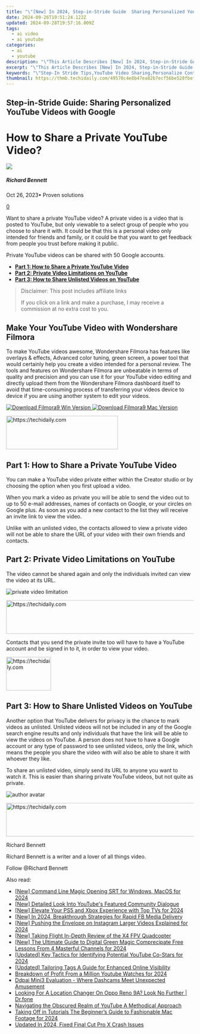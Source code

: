 ```yaml
---
title: "\"[New] In 2024, Step-in-Stride Guide  Sharing Personalized YouTube Videos with Google\""
date: 2024-09-26T19:51:24.122Z
updated: 2024-09-28T19:57:16.009Z
tags:
  - ai video
  - ai youtube
categories:
  - ai
  - youtube
description: "\"This Article Describes [New] In 2024, Step-in-Stride Guide: Sharing Personalized YouTube Videos with Google\""
excerpt: "\"This Article Describes [New] In 2024, Step-in-Stride Guide: Sharing Personalized YouTube Videos with Google\""
keywords: "\"Step-In Stride Tips,YouTube Video Sharing,Personalize Content Google,Share YouTube Vids Securely,Google Integration Guide,Custom YouTube Videos,Seamless Video Transfer\""
thumbnail: https://thmb.techidaily.com/49570c4e8b47ea82b7ecf56be528fbefc2ec46d8620a3399012917fa562508d1.jpg
---
```


## Step-in-Stride Guide: Sharing Personalized YouTube Videos with Google

# How to Share a Private YouTube Video?

![](https://images.wondershare.com/filmora/article-images/richard-bennett.jpg)

##### Richard Bennett

 Oct 26, 2023• Proven solutions

[0](#commentsBoxSeoTemplate)

Want to share a private YouTube video? A private video is a video that is posted to YouTube, but only viewable to a select group of people who you choose to share it with. It could be that this is a personal video only intended for friends and family, or it could be that you want to get feedback from people you trust before making it public.

Private YouTube videos can be shared with 50 Google accounts.

* [**Part 1: How to Share a Private YouTube Video**](#share)
* [**Part 2: Private Video Limitations on YouTube**](#limits)
* [**Part 3: How to Share Unlisted Videos on YouTube**](#unlisted)

>  Disclaimer: This post includes affiliate links
>
>  If you click on a link and make a purchase, I may receive a commission at no extra cost to you.
>

## Make Your YouTube Video with Wondershare Filmora

To make YouTube videos awesome, Wondershare Filmora has features like overlays & effects, Advanced color tuning, green screen, a power tool that would certainly help you create a video intended for a personal review. The tools and features on Wondershare Filmora are unbeatable in terms of quality and precision and you can use it for your YouTube video editing and directly upload them from the Wondershare Filmora dashboard itself to avoid that time-consuming process of transferring your videos device to device if you are using another system to edit your videos.

[![Download Filmora9 Win Version](https://images.wondershare.com/filmora/guide/download-btn-win.jpg) ](https://tools.techidaily.com/wondershare/filmora/download/) [![Download Filmora9 Mac Version](https://images.wondershare.com/filmora/guide/download-btn-mac.jpg) ](https://tools.techidaily.com/wondershare/filmora/download/)

<!-- affiliate ads begin -->
<a href="https://aligracehair.sjv.io/c/5597632/2012415/19272" target="_top" id="2012415">
  <img src="//a.impactradius-go.com/display-ad/19272-2012415" border="0" alt="https://techidaily.com" width="300" height="90"/>
</a>
<img height="0" width="0" src="https://aligracehair.sjv.io/i/5597632/2012415/19272" style="position:absolute;visibility:hidden;" border="0" />
<!-- affiliate ads end -->

## **Part 1: How to Share a Private YouTube Video**

You can make a YouTube video private either within the Creator studio or by choosing the option when you first upload a video.

When you mark a video as private you will be able to send the video out to up to 50 e-mail addresses, names of contacts on Google, or your circles on Google plus. As soon as you add a new contact to the list they will receive an invite link to view the video.

Unlike with an unlisted video, the contacts allowed to view a private video will not be able to share the URL of your video with their own friends and contacts.

## **Part 2: Private Video Limitations on YouTube**

The video cannot be shared again and only the individuals invited can view the video at its URL.

 ![private video limitation](https://images.wondershare.com/filmora/article-images/private-video-limitation.gif)

<!-- affiliate ads begin -->
<a href="https://aligracehair.sjv.io/c/5597632/1896510/19272" target="_top" id="1896510">
  <img src="//a.impactradius-go.com/display-ad/19272-1896510" border="0" alt="https://techidaily.com" width="728" height="90"/>
</a>
<img height="0" width="0" src="https://aligracehair.sjv.io/i/5597632/1896510/19272" style="position:absolute;visibility:hidden;" border="0" />
<!-- affiliate ads end -->

 Contacts that you send the private invite too will have to have a YouTube account and be signed in to it, in order to view your video.

<!-- affiliate ads begin -->
<a href="https://aligracehair.sjv.io/c/5597632/2135350/19272" target="_top" id="2135350">
  <img src="//a.impactradius-go.com/display-ad/19272-2135350" border="0" alt="https://techidaily.com" width="120" height="90"/>
</a>
<img height="0" width="0" src="https://aligracehair.sjv.io/i/5597632/2135350/19272" style="position:absolute;visibility:hidden;" border="0" />
<!-- affiliate ads end -->

## **Part 3: How to Share Unlisted Videos on YouTube**

Another option that YouTube delivers for privacy is the chance to mark videos as unlisted. Unlisted videos will not be included in any of the Google search engine results and only individuals that have the link will be able to view the videos on YouTube. A person does not have to have a Google account or any type of password to see unlisted videos, only the link, which means the people you share the video with will also be able to share it with whoever they like.

To share an unlisted video, simply send its URL to anyone you want to watch it. This is easier than sharing private YouTube videos, but not quite as private.

![author avatar](https://images.wondershare.com/filmora/article-images/richard-bennett.jpg)

<!-- affiliate ads begin -->
<a href="https://aligracehair.sjv.io/c/5597632/1918703/19272" target="_top" id="1918703">
  <img src="//a.impactradius-go.com/display-ad/19272-1918703" border="0" alt="https://techidaily.com" width="728" height="90"/>
</a>
<img height="0" width="0" src="https://aligracehair.sjv.io/i/5597632/1918703/19272" style="position:absolute;visibility:hidden;" border="0" />
<!-- affiliate ads end -->

Richard Bennett

Richard Bennett is a writer and a lover of all things video.

Follow @Richard Bennett

<ins class="adsbygoogle"
     style="display:block"
     data-ad-format="autorelaxed"
     data-ad-client="ca-pub-7571918770474297"
     data-ad-slot="1223367746"></ins>

<ins class="adsbygoogle"
     style="display:block"
     data-ad-client="ca-pub-7571918770474297"
     data-ad-slot="8358498916"
     data-ad-format="auto"
     data-full-width-responsive="true"></ins>

<span class="atpl-alsoreadstyle">Also read:</span>
<div><ul>
<li><a href="https://fox-friendly.techidaily.com/new-command-line-magic-opening-srt-for-windows-macos-for-2024/"><u>[New] Command Line Magic Opening SRT for Windows, MacOS for 2024</u></a></li>
<li><a href="https://youtube-blog.techidaily.com/etailed-look-into-youtubes-featured-community-dialogue/"><u>[New] Detailed Look Into YouTube's Featured Community Dialogue</u></a></li>
<li><a href="https://fox-hovers.techidaily.com/new-elevate-your-ps5-and-xbox-experience-with-top-tvs-for-2024/"><u>[New] Elevate Your PS5 and Xbox Experience with Top TVs for 2024</u></a></li>
<li><a href="https://fox-glue.techidaily.com/new-in-2024-breakthrough-strategies-for-rapid-fb-media-delivery/"><u>[New] In 2024, Breakthrough Strategies for Rapid FB Media Delivery</u></a></li>
<li><a href="https://instagram-video-recordings.techidaily.com/new-pushing-the-envelope-on-instagram-larger-videos-explained-for-2024/"><u>[New] Pushing the Envelope on Instagram Larger Videos Explained for 2024</u></a></li>
<li><a href="https://some-approaches.techidaily.com/new-taking-flight-in-depth-review-of-the-x4-fpv-quadcopter/"><u>[New] Taking Flight In-Depth Review of the X4 FPV Quadcopter</u></a></li>
<li><a href="https://youtube-blog.techidaily.com/he-ultimate-guide-to-digital-green-magic-comprecipate-free-lessons-from-4-masterful-channels-for-2024/"><u>[New] The Ultimate Guide to Digital Green Magic Comprecipate Free Lessons From 4 Masterful Channels for 2024</u></a></li>
<li><a href="https://youtube-webster.techidaily.com/ed-key-tactics-for-identifying-potential-youtube-co-stars-for-2024/"><u>[Updated] Key Tactics for Identifying Potential YouTube Co-Stars for 2024</u></a></li>
<li><a href="https://youtube-blog.techidaily.com/ed-tailoring-tags-a-guide-for-enhanced-online-visibility/"><u>[Updated] Tailoring Tags A Guide for Enhanced Online Visibility</u></a></li>
<li><a href="https://youtube-blog.techidaily.com/down-of-profit-from-a-million-youtube-watches-for-2024/"><u>Breakdown of Profit From a Million Youtube Watches for 2024</u></a></li>
<li><a href="https://buynow-marvelous.techidaily.com/ddpai-mini3-evaluation-where-dashcams-meet-unexpected-amusement/"><u>Ddpai Mini3 Evaluation - Where Dashcams Meet Unexpected Amusement</u></a></li>
<li><a href="https://fake-location.techidaily.com/looking-for-a-location-changer-on-oppo-reno-9a-look-no-further-drfone-by-drfone-virtual-android/"><u>Looking For A Location Changer On Oppo Reno 9A? Look No Further | Dr.fone</u></a></li>
<li><a href="https://youtube-blog.techidaily.com/ating-the-obscured-realm-of-youtube-a-methodical-approach/"><u>Navigating the Obscured Realm of YouTube A Methodical Approach</u></a></li>
<li><a href="https://youtube-blog.techidaily.com/g-off-in-tutorials-the-beginners-guide-to-fashionable-mac-footage-for-2024/"><u>Taking Off in Tutorials The Beginner’s Guide to Fashionable Mac Footage for 2024</u></a></li>
<li><a href="https://ai-driven-video-production.techidaily.com/updated-in-2024-fixed-final-cut-pro-x-crash-issues/"><u>Updated In 2024, Fixed Final Cut Pro X Crash Issues</u></a></li>
</ul></div>

